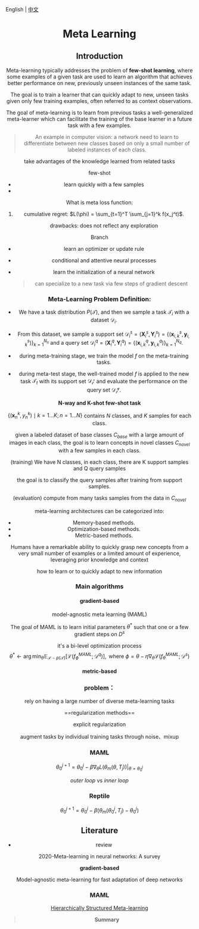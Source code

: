 English | [中文](./README.zh-CN.md)

<h1 align="center">Meta Learning</h1>
<div align="center">

## Introduction

Meta-learning typically addresses the problem of **few-shot learning**, where some examples of a given task are used to learn an algorithm that achieves better performance on new, previously unseen instances of the same task.

The goal is to train a learner that can quickly adapt to new, unseen tasks given only few training examples, often referred to as context observations.

The goal of meta-learning is to learn from previous tasks a well-generalized meta-learner which can facilitate the training of the base learner in a future task with a few examples.

> An example in computer vision: a network need to learn to differentiate between new classes based on only a small number of labeled instances of each class.



take advantages of the knowledge learned from related tasks

few-shot



- learn quickly with a few samples
- 



What is meta loss function:

1. cumulative regret: $L(\phi) = \sum_{t=1}^T \sum_{j=1}^k f(x_j^t)$.

   drawbacks: does not reflect any exploration

   

Branch

- learn an optimizer or update rule

- conditional and attentive neural processes

- learn the initialization of a neural network

  > can specialize to a new task via few steps of gradient descent



### Meta-Learning Problem Definition:

- We have a task distribution $P(\mathcal{T})$, and then we sample a task $\mathcal{T}_i$ with a dataset $\mathcal{D}_i$.

- From this dataset, we sample a support set $\mathcal{D}_i^s=(\mathbf{X}_i^s, \mathbf{Y}_i^s)=\{(\mathbf{x}_{i,k}^s, \mathbf{y}_{i,k}^s)\}_{k=1}^{N_s}$ and a query set $\mathcal{D}_i^q=(\mathbf{X}_i^q, \mathbf{Y}_i^q)=\{(\mathbf{x}_{i,k}^q, \mathbf{y}_{i,k}^q)\}_{k=1}^{N_q}$.
- during meta-training stage, we train the model $f$ on the meta-training tasks.
- during meta-test stage, the well-trained model $f$ is applied to the new task $\mathcal{T}_t$ with its support set $\mathcal{D_t^s}$ and evaluate the performance on the query set $\mathcal{D_t^q}$.

**N-way and K-shot few-shot task**

$\left\{\left(\mathbf{x}_{n}^{k}, y_{n}^{k}\right) \mid k=1 \ldots K ; n=1 \ldots N\right\}$ contains $N$ classes, and $K$ samples for each class.

given a labeled dataset of base classes $C_{base}$ with a large amount of images in each class, the goal is to learn concepts in novel classes $C_{novel}$ with a few samples in each class. 

(training) We have N classes, in each class, there are K support samples and Q query samples

the goal is to classify the query samples after training from support samples.

(evaluation) compute from many tasks samples from the data in $C_{novel}$



meta-learning architectures can be categorized into:

- Memory-based methods.
- Optimization-based methods.
- Metric-based methods.



Humans have a remarkable ability to quickly grasp new concepts from a very small number of examples or a limited amount of experience, leveraging prior knowledge and context

how to learn or to quickly adapt to new information

### Main algorithms

#### gradient-based

model-agnostic meta learning (MAML) 

The goal of MAML is to learn initial parameters $\theta^*$ such that one or a few gradient steps on $D^s$ 

it's a bi-level optimization process
$$
\theta^{*} \leftarrow \arg \min _{\theta} \mathbb{E}_{\mathcal{T} \sim p(\mathcal{T})}\left[\mathcal{L}\left(f_{\phi}^{M A M L} ; \mathcal{D}^{q}\right)\right], \text { where } \phi=\theta-\eta \nabla_{\theta} \mathcal{L}\left(f_{\theta}^{M A M L} ; \mathcal{D}^{s}\right)
$$


#### metric-based









### problem：

rely on having a large number of diverse meta-learning tasks



==regularization methods==

explicit regularization

augment tasks by individual training tasks through noise、mixup





### MAML

$$
\theta_0^{j+1} = \theta_0^j - \beta \nabla_{\theta}L(\theta_m(\theta, T_j))|_{\theta=\theta_0^j}
$$

*outer loop* vs *inner loop*

### Reptile

$$
\theta_0^{j+1} = \theta_0^j - \beta (\theta_m(\theta_0^{j}, T_j) - \theta_0^j)
$$





## Literature

- review

2020-Meta-learning in neural networks: A survey



**gradient-based**

Model-agnostic meta-learning for fast adaptation of deep networks





### MAML



[Hierarchically Structured Meta-learning](https://arxiv.org/pdf/1905.05301.pdf)



> **Summary**

